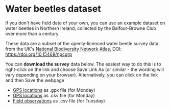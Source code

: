# Water beetles dataset

If you don't have field data of your own, you can use an example dataset on water beetles in Northern Ireland, collected by the Balfour-Browne Club over more than a century

These data are a subset of the openly-licenced water beetle survey data from the UK's [National Biodiversity Network Atlas](https://registry.nbnatlas.org/public/showDataResource/dr686), DOI: https://doi.org/10.15468/npcgrp

You can **download the survey** data below.  The easiest way to do this is to right-click on the link and choose Save Link As (or similar - the wording will vary depending on your browser).  Alternatively, you can click on the link and then Save the webpage
- [GPS locations](https://raw.githubusercontent.com/verdantlearn/gis-refresher-gps-field-obs/master/datasets/waterbeetles_wpts.gpx) as .gpx file (for Monday)
- [GPS locations](https://raw.githubusercontent.com/verdantlearn/gis-refresher-gps-field-obs/master/datasets/waterbeetles_wpts.csv) as .csv file (for Monday)
- [Field observations](https://raw.githubusercontent.com/verdantlearn/gis-refresher-gps-field-obs/master/datasets/waterbeetles_fieldobs.csv) as .csv file (for Tuesday)
